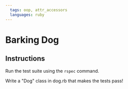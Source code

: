 ```yaml
---
  tags: oop, attr_accessors
  languages: ruby
---
```


# Barking Dog

## Instructions

Run the test suite using the `rspec` command.

Write a "Dog" class in dog.rb that makes the tests pass!
